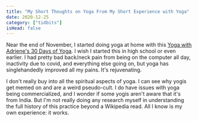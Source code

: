 ```yaml
---
title: "My Short Thoughts on Yoga From My Short Experience with Yoga"
date: 2020-12-25
category: ["tidbits"]
isHead: false
---
```


Near the end of November, I started doing yoga at home with this [Yoga with Adriene's 30 Days of Yoga](https://www.youtube.com/playlist?list=PLui6Eyny-UzwxbWCWDbTzEwsZnnROBTIL). I wish I started this in high school or even earlier. I had pretty bad back/neck pain from being on the computer all day, inactivity due to covid, and everything else going on, but yoga has singlehandedly improved all my pains. It's rejuvenating. 

I don't really buy into all the spiritual aspects of yoga. I can see why yogis get memed on and are a weird pseudo-cult. I do have issues with yoga being commercialized, and I wonder if some yogis aren't aware that it's from India. But I'm not really doing any research myself in understanding the full history of this practice beyond a Wikipedia read. All I know is my own experience: it works. 
